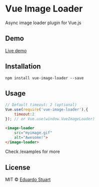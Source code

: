 # Vue Image Loader

Async image loader plugin for Vue.js

## Demo

[Live demo](http://eduardostuart.github.io/vue-image-loader/)

## Installation

```
npm install vue-image-loader --save
```

## Usage

```js
// Default timeout: 2 (optional)
Vue.use(require('vue-image-loader'),{
    timeout:2
}); // or Vue.use(window.VueImageLoader)
```


```html
<image-loader
    src="myimage.gif"
    alt="Awesome!">
</image-loader>
```

Check /examples for more

## License

MIT © [Eduardo Stuart](https://twitter.com/eduardostuart)
